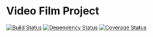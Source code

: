 # Video Film Project

[![Build Status](https://travis-ci.org/appleboy/video-film.svg)](https://travis-ci.org/appleboy/video-film) [![Dependency Status](https://gemnasium.com/appleboy/video-film.svg)](https://gemnasium.com/appleboy/video-film) [![Coverage Status](https://coveralls.io/repos/appleboy/video-film/badge.svg?branch=master)](https://coveralls.io/r/appleboy/video-film?branch=master)


